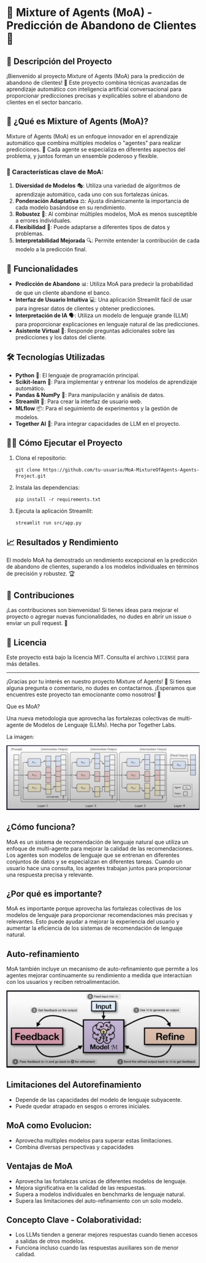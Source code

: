 # 🤖 Mixture of Agents (MoA) - Predicción de Abandono de Clientes 🏦

## 🌟 Descripción del Proyecto

¡Bienvenido al proyecto Mixture of Agents (MoA) para la predicción de abandono de clientes! 🎉 Este proyecto combina técnicas avanzadas de aprendizaje automático con inteligencia artificial conversacional para proporcionar predicciones precisas y explicables sobre el abandono de clientes en el sector bancario.

## 🧠 ¿Qué es Mixture of Agents (MoA)?

Mixture of Agents (MoA) es un enfoque innovador en el aprendizaje automático que combina múltiples modelos o "agentes" para realizar predicciones. 🤝 Cada agente se especializa en diferentes aspectos del problema, y juntos forman un ensemble poderoso y flexible.

### 🔑 Características clave de MoA:

1. **Diversidad de Modelos** 🎭: Utiliza una variedad de algoritmos de aprendizaje automático, cada uno con sus fortalezas únicas.
2. **Ponderación Adaptativa** ⚖️: Ajusta dinámicamente la importancia de cada modelo basándose en su rendimiento.
3. **Robustez** 💪: Al combinar múltiples modelos, MoA es menos susceptible a errores individuales.
4. **Flexibilidad** 🐙: Puede adaptarse a diferentes tipos de datos y problemas.
5. **Interpretabilidad Mejorada** 🔍: Permite entender la contribución de cada modelo a la predicción final.

## 🚀 Funcionalidades

- **Predicción de Abandono** 📊: Utiliza MoA para predecir la probabilidad de que un cliente abandone el banco.
- **Interfaz de Usuario Intuitiva** 💻: Una aplicación Streamlit fácil de usar para ingresar datos de clientes y obtener predicciones.
- **Interpretación de IA** 🗣️: Utiliza un modelo de lenguaje grande (LLM) para proporcionar explicaciones en lenguaje natural de las predicciones.
- **Asistente Virtual** 🤖: Responde preguntas adicionales sobre las predicciones y los datos del cliente.

## 🛠️ Tecnologías Utilizadas

- **Python** 🐍: El lenguaje de programación principal.
- **Scikit-learn** 🧮: Para implementar y entrenar los modelos de aprendizaje automático.
- **Pandas & NumPy** 🐼: Para manipulación y análisis de datos.
- **Streamlit** 🌊: Para crear la interfaz de usuario web.
- **MLflow** 📦: Para el seguimiento de experimentos y la gestión de modelos.
- **Together AI** 🤝: Para integrar capacidades de LLM en el proyecto.

## 🏃‍♂️ Cómo Ejecutar el Proyecto

1. Clona el repositorio: 
   ```
   git clone https://github.com/tu-usuario/MoA-MixtureOfAgents-Agents-Project.git
   ```
2. Instala las dependencias:
   ```
   pip install -r requirements.txt
   ```
3. Ejecuta la aplicación Streamlit:
   ```
   streamlit run src/app.py
   ```

## 📈 Resultados y Rendimiento

El modelo MoA ha demostrado un rendimiento excepcional en la predicción de abandono de clientes, superando a los modelos individuales en términos de precisión y robustez. 🏆

## 🤝 Contribuciones

¡Las contribuciones son bienvenidas! Si tienes ideas para mejorar el proyecto o agregar nuevas funcionalidades, no dudes en abrir un issue o enviar un pull request. 👥

## 📜 Licencia

Este proyecto está bajo la licencia MIT. Consulta el archivo `LICENSE` para más detalles.

---

¡Gracias por tu interés en nuestro proyecto Mixture of Agents! 🙌 Si tienes alguna pregunta o comentario, no dudes en contactarnos. ¡Esperamos que encuentres este proyecto tan emocionante como nosotros! 🌟











Que es MoA?

Una nueva metodologia que aprovecha las fortalezas colectivas de multi-agente de Modelos de Lenguaje (LLMs). Hecha por Together Labs.

La imagen:

![MoA](./assets/img.png)


## ¿Cómo funciona?

MoA es un sistema de recomendación de lenguaje natural que utiliza un enfoque de multi-agente para mejorar la calidad de las recomendaciones. Los agentes son modelos de lenguaje que se entrenan en diferentes conjuntos de datos y se especializan en diferentes tareas. 
Cuando un usuario hace una consulta, los agentes trabajan juntos para proporcionar una respuesta precisa y relevante.

## ¿Por qué es importante?

MoA es importante porque aprovecha las fortalezas colectivas de los modelos de lenguaje para proporcionar recomendaciones más precisas y relevantes. 
Esto puede ayudar a mejorar la experiencia del usuario y aumentar la eficiencia de los sistemas de recomendación de lenguaje natural.

## Auto-refinamiento

MoA también incluye un mecanismo de auto-refinamiento que permite a los agentes mejorar continuamente su rendimiento a medida que interactúan con los usuarios y reciben retroalimentación.

![MoA](./assets/img_1.png)


## Limitaciones del Autorefinamiento

- Depende de las capacidades del modelo de lenguaje subyacente.
- Puede quedar atrapado en sesgos o errores iniciales.


## MoA como Evolucion:

- Aprovecha multiples modelos para superar estas limitaciones.
- Combina diversas perspectivas y capacidades

## Ventajas de MoA

- Aprovecha las fortalezas unicas de diferentes modelos de lenguaje.
- Mejora significativa en la calidad de las respuestas.
- Supera a modelos individuales en benchmarks de lenguaje natural.
- Supera las limitaciones del auto-refinamiento con un solo modelo.

## Concepto Clave - Colaboratividad:

- Los LLMs tienden a generar mejores respuestas cuando tienen accesos a salidas de otros modelos.
- Funciona incluso cuando las respuestas auxiliares son de menor calidad.
